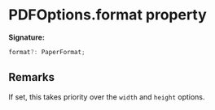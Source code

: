 # PDFOptions.format property

**Signature:**

```typescript
format?: PaperFormat;
```

## Remarks

If set, this takes priority over the `width` and `height` options.
